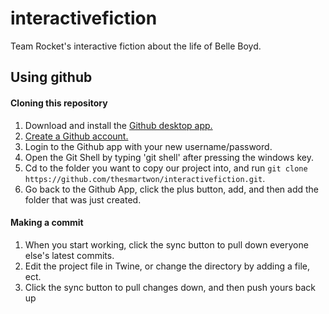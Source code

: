 # interactivefiction
Team Rocket's interactive fiction about the life of Belle Boyd.

## Using github
#### Cloning this repository
1. Download and install the [Github desktop app.](https://desktop.github.com/)
2. [Create a Github account.](https://github.com/join)
3. Login to the Github app with your new username/password.
4. Open the Git Shell by typing 'git shell' after pressing the windows key.
5. Cd to the folder you want to copy our project into, and run `git clone https://github.com/thesmartwon/interactivefiction.git`.
6. Go back to the Github App, click the plus button, add, and then add the folder that was just created.

#### Making a commit
1. When you start working, click the sync button to pull down everyone else's latest commits.
2. Edit the project file in Twine, or change the directory by adding a file, ect.
3. Click the sync button to pull changes down, and then push yours back up